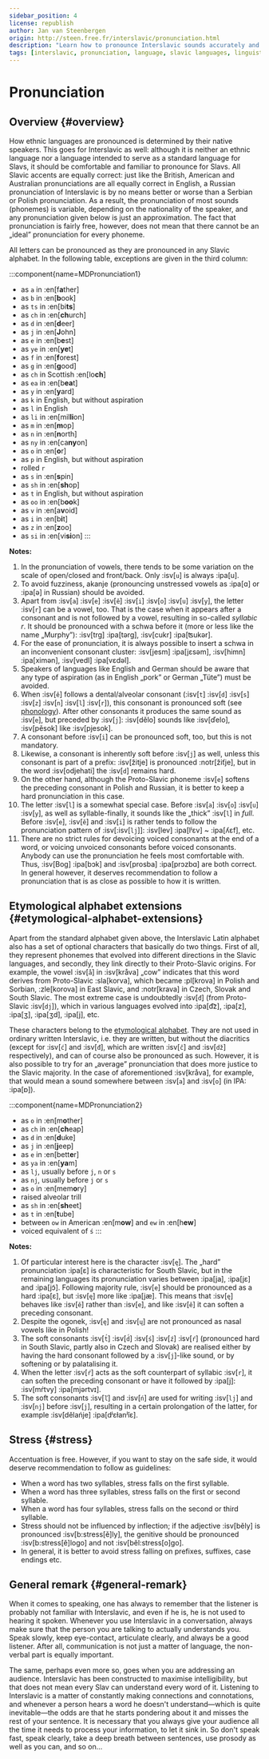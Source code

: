 ```yaml
---
sidebar_position: 4
license: republish
author: Jan van Steenbergen
origin: http://steen.free.fr/interslavic/pronunciation.html
description: "Learn how to pronounce Interslavic sounds accurately and effectively."
tags: [interslavic, pronunciation, language, slavic languages, linguistics]
---
```


# Pronunciation

## Overview \{#overview}

How ethnic languages are pronounced is determined by their native speakers. This goes for Interslavic as well: although it is neither an ethnic language nor a language intended to serve as a standard language for Slavs, it should be comfortable and familiar to pronounce for Slavs. All Slavic accents are equally correct: just like the British, American and Australian pronunciations are all equally correct in English, a Russian pronunciation of Interslavic is by no means better or worse than a Serbian or Polish pronunciation. As a result, the pronunciation of most sounds (phonemes) is variable, depending on the nationality of the speaker, and any pronunciation given below is just an approximation. The fact that pronunciation is fairly free, however, does not mean that there cannot be an „ideal” pronunciation for every phoneme.

All letters can be pronounced as they are pronounced in any Slavic alphabet. In the following table, exceptions are given in the third column:

:::component{name=MDPronunciation1}
* as `a` in :en[f**a**ther]
* as `b` in :en[**b**ook]
* as `ts` in :en[bi**ts**]
* as `ch` in :en[**ch**urch]
* as `d` in :en[**d**eer]
* as `j` in :en[**J**ohn]
* as `e` in :en[b**e**st]
* as `ye` in :en[**ye**t]
* as `f` in :en[**f**orest]
* as `g` in :en[**g**ood]
* as `ch` in Scottish :en[lo**ch**]
* as `ea` in :en[b**ea**t]
* as `y` in :en[**y**ard]
* as `k` in English, but without aspiration
* as `l` in English
* as `li` in :en[mil**li**on]
* as `m` in :en[**m**op]
* as `n` in :en[**n**orth]
* as `ny` in :en[ca**ny**on]
* as `o` in :en[**o**r]
* as `p` in English, but without aspiration
* rolled `r`
* as `s` in :en[**s**pin]
* as `sh` in :en[**sh**op]
* as `t` in English, but without aspiration
* as `oo` in :en[b**oo**k]
* as `v` in :en[a**v**oid]
* as `i` in :en[b**i**t]
* as `z` in :en[**z**oo]
* as `si` in :en[vi**si**on]
:::

**Notes:**

1. In the pronunciation of vowels, there tends to be some variation on the scale of open/closed and front/back. Only :isv[`u`] is always :ipa[u].
2. To avoid fuzziness, akanje (pronouncing unstressed vowels as :ipa[ɑ] or :ipa[ə] in Russian) should be avoided.
3. Apart from :isv[`a`] :isv[`e`] :isv[`ě`] :isv[`i`] :isv[`o`] :isv[`u`] :isv[`y`], the letter :isv[`r`] can be a vowel, too. That is the case when it appears after a consonant and is not followed by a vowel, resulting in so-called _syllabic r_. It should be pronounced with a schwa before it (more or less like the name „Murphy”): :isv[trg] :ipa[tərg], :isv[cukr] :ipa[ʦukər].
4. For the ease of pronunciation, it is always possible to insert a schwa in an inconvenient consonant cluster: :isv[jesm] :ipa[jɛsǝm], :isv[himn] :ipa[ximǝn], :isv[vedl] :ipa[vɛdǝl].
5. Speakers of languages like English and German should be aware that any type of aspiration (as in English „pork” or German „Tüte”) must be avoided.
6. When :isv[`ě`] follows a dental/alveolar consonant (:isv[`t`] :isv[`d`] :isv[`s`] :isv[`z`] :isv[`n`] :isv[`l`] :isv[`r`]), this consonant is pronounced soft (see [phonology][1]). After other consonants it produces the same sound as :isv[`e`], but preceded by :isv[`j`]: :isv[dělo] sounds like :isv[ďelo], :isv[pěsok] like :isv[pjesok].
7. A consonant before :isv[`i`] can be pronounced soft, too, but this is not mandatory.
8. Likewise, a consonant is inherently soft before :isv[`j`] as well, unless this consonant is part of a prefix: :isv[žitje] is pronounced :notr[žiťje], but in the word :isv[odjehati] the :isv[`d`] remains hard.
9. On the other hand, although the Proto-Slavic phoneme :isv[`e`] softens the preceding consonant in Polish and Russian, it is better to keep a hard pronunciation in this case.
10. The letter :isv[`l`] is a somewhat special case. Before :isv[`a`] :isv[`o`] :isv[`u`] :isv[`y`], as well as syllable-finally, it sounds like the „thick” :isv[`l`] in _full_. Before :isv[`e`], :isv[`ě`] and :isv[`i`] is rather tends to follow the pronunciation pattern of :isv[:isv[`lj`]]: :isv[lev] :ipa[lʲɛv] \~ :ipa[ʎɛf], etc.
11. There are no strict rules for devoicing voiced consonants at the end of a word, or voicing unvoiced consonants before voiced consonants. Anybody can use the pronunciation he feels most comfortable with. Thus, :isv[Bog] :ipa[bɔk] and :isv[prosba] :ipa[prɔzbɑ] are both correct. In general however, it deserves recommendation to follow a pronunciation that is as close as possible to how it is written.

## Etymological alphabet extensions \{#etymological-alphabet-extensions}

Apart from the standard alphabet given above, the Interslavic Latin alphabet also has a set of optional characters that basically do two things. First of all, they represent phonemes that evolved into different directions in the Slavic languages, and secondly, they link directly to their Proto-Slavic origins. For example, the vowel :isv[`å`] in :isv[kråva] „cow” indicates that this word derives from Proto-Slavic :sla[korva], which became :pl[krova] in Polish and Sorbian, :zle[korova] in East Slavic, and :notr[krava] in Czech, Slovak and South Slavic. The most extreme case is undoubtedly :isv[`đ`] (from Proto-Slavic :isv[`dj`]), which in various languages evolved into :ipa[d͡z], :ipa[z], :ipa[ʒ], :ipa[ʒd], :ipa[j], etc.

These characters belong to the [etymological alphabet][2]. They are not used in ordinary written Interslavic, i.e. they are written, but without the diacritics (except for :isv[`ć`] and :isv[`đ`], which are written :isv[`č`] and :isv[`dž`] respectively), and can of course also be pronounced as such. However, it is also possible to try for an „average” pronunciation that does more justice to the Slavic majority. In the case of aforementioned :isv[kråva], for example, that would mean a sound somewhere between :isv[`a`] and :isv[`o`] (in IPA: :ipa[ɒ]).

:::component{name=MDPronunciation2}
* as `o` in :en[m**o**ther]
* as `ch` in :en[**ch**eap]
* as `d` in :en[**d**uke]
* as `j` in :en[**j**eep]
* as `e` in :en[bett**e**r]
* as `ya` in :en[**ya**m]
* as `lj`, usually before `j`, `n` or `s`
* as `nj`, usually before `j` or `s`
* as `o` in :en[mem**o**ry]
* raised alveolar trill
* as `sh` in :en[**sh**eet]
* as `t` in :en[**t**ube]
* between `ow` in American :en[m**ow**] and `ew` in :en[h**ew**]
* voiced equivalent of `ś`
:::

**Notes:**

1. Of particular interest here is the character :isv[`ę`]. The „hard” pronunciation :ipa[ɛ] is characteristic for South Slavic, but in the remaining languages its pronunciation varies between :ipa[ja], :ipa[jɛ] and :ipa[jɔ̃]. Following majority rule, :isv[`e`] should be pronounced as a hard :ipa[ɛ], but :isv[`ę`] more like :ipa[jæ]. This means that :isv[`ę`] behaves like :isv[`ě`] rather than :isv[`e`], and like :isv[`ě`] it can soften a preceding consonant.
2. Despite the ogonek, :isv[`ę`] and :isv[`ų`] are not pronounced as nasal vowels like in Polish!
3. The soft consonants :isv[`t́`] :isv[`d́`] :isv[`ś`] :isv[`ź`] :isv[`ŕ`] (pronounced hard in South Slavic, partly also in Czech and Slovak) are realised either by having the hard consonant followed by a :isv[`j`]-like sound, or by softening or by palatalising it.
4. When the letter :isv[`ŕ`] acts as the soft counterpart of syllabic :isv[`r`], it can soften the preceding consonant or have it followed by :ipa[j]: :isv[mŕtvy] :ipa[mjǝrtvɪ].
5. The soft consonants :isv[`ľ`] and :isv[`ń`] are used for writing :isv[`lj`] and :isv[`nj`] before :isv[`j`], resulting in a certain prolongation of the latter, for example :isv[dělańje] :ipa[dʲɛɫanʲĭɛ].

## Stress \{#stress}

Accentuation is free. However, if you want to stay on the safe side, it would deserve recommendation to follow as guidelines:

- When a word has two syllables, stress falls on the first syllable.
- When a word has three syllables, stress falls on the first or second syllable.
- When a word has four syllables, stress falls on the second or third syllable.
- Stress should not be influenced by inflection; if the adjective :isv[běly] is pronounced :isv[b:stress[ě]ly], the genitive should be pronounced :isv[b:stress[ě]logo] and not :isv[běl:stress[o]go].
- In general, it is better to avoid stress falling on prefixes, suffixes, case endings etc.

## General remark \{#general-remark}

When it comes to speaking, one has always to remember that the listener is probably not familiar with Interslavic, and even if he is, he is not used to hearing it spoken. Whenever you use Interslavic in a conversation, always make sure that the person you are talking to actually understands you. Speak slowly, keep eye-contact, articulate clearly, and always be a good listener. After all, communication is not just a matter of language, the non-verbal part is equally important.

The same, perhaps even more so, goes when you are addressing an audience. Interslavic has been constructed to maximise intelligibility, but that does not mean every Slav can understand every word of it. Listening to Interslavic is a matter of constantly making connections and connotations, and whenever a person hears a word he doesn't understand—which is quite inevitable—the odds are that he starts pondering about it and misses the rest of your sentence. It is necessary that you always give your audience all the time it needs to process your information, to let it sink in. So don't speak fast, speak clearly, take a deep breath between sentences, use prosody as well as you can, and so on...

[1]: ./phonology.md#hard_and_soft

[2]: orthography.md#etymological_alphabet
